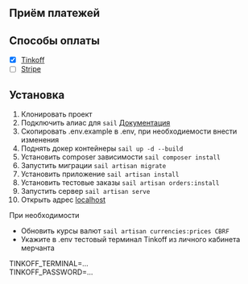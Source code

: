 ## Приём платежей

## Способы оплаты
- [X] [Tinkoff](https://www.tinkoff.ru/kassa/)
- [ ] [Stripe](https://stripe.com/)

## Установка

1. Клонировать проект
2. Подключить алиас для ```sail``` [Документация](https://laravel.com/docs/10.x/sail#configuring-a-shell-alias)
3. Скопировать .env.example в .env, при необходиемости внести изменения
4. Поднять докер контейнеры ```sail up -d --build```
5. Установить composer зависимости ```sail composer install```
6. Запустить миграции ```sail artisan migrate```
7. Установить приложение ```sail artisan install```
8. Установить тестовые заказы ```sail artisan orders:install```
9. Запустить сервер ```sail artisan serve```
10. Открыть адрес [localhost](http://localhost)

При необходимости 
- Обновить курсы валют ```sail artisan currencies:prices CBRF```
- Укажите в .env тестовый терминал Tinkoff из личного кабинета мерчанта

TINKOFF_TERMINAL=...   
TINKOFF_PASSWORD=...

